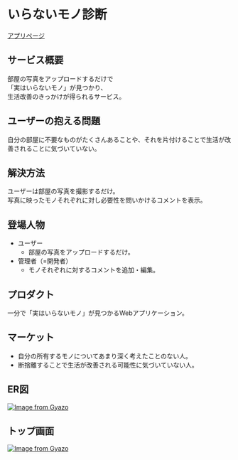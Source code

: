 # いらないモノ診断
[アプリページ](https://www.unnecessaries-finder.com)

## サービス概要
部屋の写真をアップロードするだけで\
「実はいらないモノ」が見つかり、\
生活改善のきっかけが得られるサービス。

## ユーザーの抱える問題
自分の部屋に不要なものがたくさんあることや、それを片付けることで生活が改善されることに気づいていない。

## 解決方法
ユーザーは部屋の写真を撮影するだけ。\
写真に映ったモノそれぞれに対し必要性を問いかけるコメントを表示。

## 登場人物
- ユーザー
  - 部屋の写真をアップロードするだけ。
- 管理者（=開発者）
  - モノそれぞれに対するコメントを追加・編集。

## プロダクト
一分で「実はいらないモノ」が見つかるWebアプリケーション。

## マーケット
- 自分の所有するモノについてあまり深く考えたことのない人。
- 断捨離することで生活が改善される可能性に気づいていない人。

## ER図
[![Image from Gyazo](https://i.gyazo.com/e9e884c00f4b7f0074b2abe7a5e39812.png)](https://gyazo.com/e9e884c00f4b7f0074b2abe7a5e39812)

## トップ画面
[![Image from Gyazo](https://i.gyazo.com/41cd5f9c1caa10d49f7711204a2101f4.png)](https://gyazo.com/41cd5f9c1caa10d49f7711204a2101f4)
